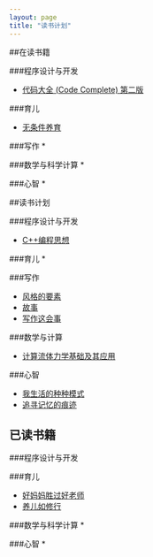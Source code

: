 ```yaml
---
layout: page
title: "读书计划"
---
```


##在读书籍 

###程序设计与开发
* [代码大全 (Code Complete) 第二版](http://book.douban.com/subject/1477390/)

###育儿
* [无条件养育](http://book.douban.com/subject/10773248/)

###写作
* 

###数学与科学计算
* 

###心智
* 

 
##读书计划

###程序设计与开发
* [C++编程思想](http://book.douban.com/subject/1057170/)

###育儿
* 

###写作
* [风格的要素](http://book.douban.com/subject/1451400/)
* [故事](http://book.douban.com/subject/1115748/)
* [写作这会事](http://book.douban.com/subject/3888123/)


###数学与计算
* [计算流体力学基础及其应用](http://book.douban.com/subject/2180067/)


###心智
* [我生活的种种模式](http://book.douban.com/subject/1065156/)
* [追寻记忆的痕迹](http://book.douban.com/subject/1944205/)


## 已读书籍

###程序设计与开发

###育儿
* [好妈妈胜过好老师](http://book.douban.com/subject/3465080/)
* [养儿如修行](http://book.douban.com/subject/11510734/)

###数学与科学计算
* 

###心智
* 



